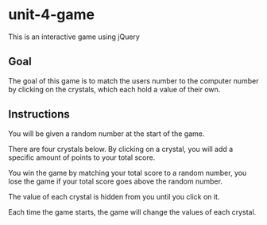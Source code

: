 # unit-4-game
This is an interactive game using jQuery

## Goal
The goal of this game is to match the users number to the computer number by clicking on the crystals, which each hold a value of their own. 

## Instructions
You will be given a random number at the start of the game.

There are four crystals below. By clicking on a crystal, you will add a specific amount of points to your total score.

You win the game by matching your total score to a random number, you lose the game if your total score goes above the random number.

The value of each crystal is hidden from you until you click on it.

Each time the game starts, the game will change the values of each crystal.
